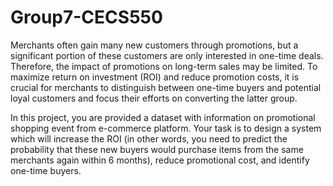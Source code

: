 # Group7-CECS550
Merchants often gain many new customers through promotions, but a significant portion of these customers are only interested in one-time deals. Therefore, the impact of promotions on long-term sales may be limited. To maximize return on investment (ROI) and reduce promotion costs, it is crucial for merchants to distinguish between one-time buyers and potential loyal customers and focus their efforts on converting the latter group.

In this project, you are provided a dataset with information on promotional shopping event from e-commerce platform. Your task is to design a system which will increase the ROI (in other words, you need to predict the probability that these new buyers would purchase items from the same merchants again within 6 months), reduce promotional cost, and identify one-time buyers. 
